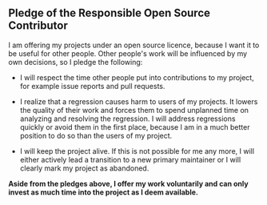 Pledge of the Responsible Open Source Contributor
-------------------------------------------------

I am offering my projects under an open source licence, because I want it to be useful for other people. Other people's work will be influenced by my own decisions, so I pledge the following:

- I will respect the time other people put into contributions to my project, for example issue reports and pull requests.

- I realize that a regression causes harm to users of my projects. It lowers the quality of their work and forces them to spend unplanned time on analyzing and resolving the regression. I will address regressions quickly or avoid them in the first place, because I am in a much better position to do so than the users of my project.

- I will keep the project alive. If this is not possible for me any more, I will either actively lead a transition to a new primary maintainer or I will clearly mark my project as abandoned.

**Aside from the pledges above, I offer my work voluntarily and can only invest as much time into the project as I deem available.**
